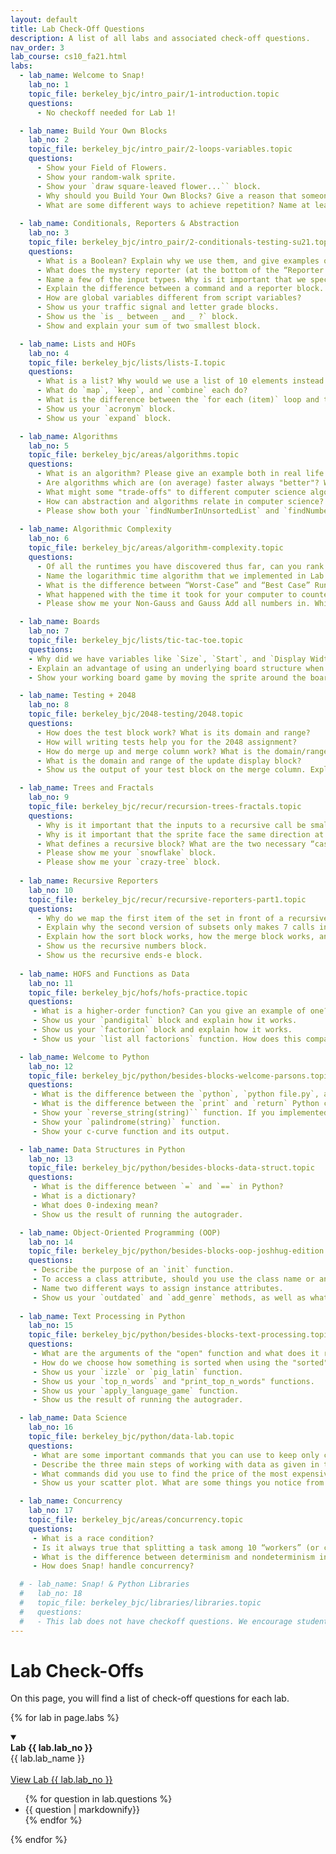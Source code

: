 ```yaml
---
layout: default
title: Lab Check-Off Questions
description: A list of all labs and associated check-off questions.
nav_order: 3
lab_course: cs10_fa21.html
labs:
  - lab_name: Welcome to Snap!
    lab_no: 1
    topic_file: berkeley_bjc/intro_pair/1-introduction.topic
    questions:
      - No checkoff needed for Lab 1!

  - lab_name: Build Your Own Blocks
    lab_no: 2
    topic_file: berkeley_bjc/intro_pair/2-loops-variables.topic
    questions:
      - Show your Field of Flowers.
      - Show your random-walk sprite.
      - Show your `draw square-leaved flower...`` block.
      - Why should you Build Your Own Blocks? Give a reason that someone may create a custom block.
      - What are some different ways to achieve repetition? Name at least 2.
      
  - lab_name: Conditionals, Reporters & Abstraction
    lab_no: 3
    topic_file: berkeley_bjc/intro_pair/2-conditionals-testing-su21.topic
    questions:
      - What is a Boolean? Explain why we use them, and give examples of functions that report a Boolean value.
      - What does the mystery reporter (at the bottom of the “Reporter Blocks” page) report when run with the inputs hello and 5?
      - Name a few of the input types. Why is it important that we specify input types?
      - Explain the difference between a command and a reporter block.
      - How are global variables different from script variables?
      - Show us your traffic signal and letter grade blocks.
      - Show us the `is _ between _ and _ ?` block.
      - Show and explain your sum of two smallest block.

  - lab_name: Lists and HOFs
    lab_no: 4
    topic_file: berkeley_bjc/lists/lists-I.topic
    questions:
      - What is a list? Why would we use a list of 10 elements instead of just making 10 variables?
      - What do `map`, `keep`, and `combine` each do?
      - What is the difference between the `for each (item)` loop and the `for (i)` loop we have used in previous labs?
      - Show us your `acronym` block.
      - Show us your `expand` block.

  - lab_name: Algorithms
    lab_no: 5
    topic_file: berkeley_bjc/areas/algorithms.topic
    questions:
      - What is an algorithm? Please give an example both in real life and from class.
      - Are algorithms which are (on average) faster always "better"? Why or why not?
      - What might some "trade-offs" to different computer science algorithms be?
      - How can abstraction and algorithms relate in computer science?
      - Please show both your `findNumberInUnsortedList` and `findNumberInSortedList` functions and describe the difference in the algorithms used.
  
  - lab_name: Algorithmic Complexity
    lab_no: 6
    topic_file: berkeley_bjc/areas/algorithm-complexity.topic
    questions:
      - Of all the runtimes you have discovered thus far, can you rank them from “fastest” to “slowest”? Why is runtime important for the programs that we create?
      - Name the logarithmic time algorithm that we implemented in Lab 5. Explain why this algorithm runs in logarithmic time.
      - What is the difference between “Worst-Case” and “Best Case” Runtimes when running the Are the numbers of (LIST) distinct block? Why?
      - What happened with the time it took for your computer to counter up the numbers between 1 and x when you started doubling the numbers? Tripling the numbers? What do you think would happen with the time I multiplied your top number by 8?
      - Please show me your Non-Gauss and Gauss Add all numbers in. Which was faster? Why?

  - lab_name: Boards
    lab_no: 7
    topic_file: berkeley_bjc/lists/tic-tac-toe.topic
    questions:
    - Why did we have variables like `Size`, `Start`, and `Display Width` when designing our board? What do they do?
    - Explain an advantage of using an underlying board structure when designing a game.
    - Show your working board game by moving the sprite around the board and clicking to place bugs.

  - lab_name: Testing + 2048
    lab_no: 8
    topic_file: berkeley_bjc/2048-testing/2048.topic
    questions:
      - How does the test block work? What is its domain and range?
      - How will writing tests help you for the 2048 assignment?
      - How do merge up and merge column work? What is the domain/range of each block?
      - What is the domain and range of the update display block?
      - Show us the output of your test block on the merge column. Explain why this output makes sense.

  - lab_name: Trees and Fractals
    lab_no: 9
    topic_file: berkeley_bjc/recur/recursion-trees-fractals.topic
    questions:
      - Why is it important that the inputs to a recursive call be smaller than the original inputs to the function?
      - Why is it important that the sprite face the same direction at the end of a recursive function as it faced initially?
      - What defines a recursive block? What are the two necessary “cases” that a recursive block must consider? Name and define them.
      - Please show me your `snowflake` block.
      - Please show me your `crazy-tree` block.
  
  - lab_name: Recursive Reporters
    lab_no: 10
    topic_file: berkeley_bjc/recur/recursive-reporters-part1.topic
    questions:
      - Why do we map the first item of the set in front of a recursive call of subsets over the rest of the list?
      - Explain why the second version of subsets only makes 7 calls instead of 64.
      - Explain how the sort block works, how the merge block works, and how they work together.
      - Show us the recursive numbers block.
      - Show us the recursive ends-e block.
  
  - lab_name: HOFS and Functions as Data
    lab_no: 11
    topic_file: berkeley_bjc/hofs/hofs-practice.topic
    questions:
     - What is a higher-order function? Can you give an example of one?
     - Show us your `pandigital` block and explain how it works.
     - Show us your `factorion` block and explain how it works.
     - Show us your `list all factorions` function. How does this compare to the `list all pandigital numbers` function?

  - lab_name: Welcome to Python
    lab_no: 12
    topic_file: berkeley_bjc/python/besides-blocks-welcome-parsons.topic
    questions:
     - What is the difference between the `python`, `python file.py`, and `python -i file.py` terminal commands?
     - What is the difference between the `print` and `return` Python commands?
     - Show your `reverse_string(string)`` function. If you implemented it iteratively, explain the recursive solution. If you implemented it recursively, explain the iterative solution.
     - Show your `palindrome(string)` function.
     - Show your c-curve function and its output.

  - lab_name: Data Structures in Python
    lab_no: 13
    topic_file: berkeley_bjc/python/besides-blocks-data-struct.topic
    questions:
     - What is the difference between `=` and `==` in Python?
     - What is a dictionary?
     - What does 0-indexing mean?
     - Show us the result of running the autograder.

  - lab_name: Object-Oriented Programming (OOP)
    lab_no: 14
    topic_file: berkeley_bjc/python/besides-blocks-oop-joshhug-edition.topic
    questions:
     - Describe the purpose of an `init` function.
     - To access a class attribute, should you use the class name or an instance name?
     - Name two different ways to assign instance attributes.
     - Show us your `outdated` and `add_genre` methods, as well as what the autograder outputs.
  
  - lab_name: Text Processing in Python
    lab_no: 15
    topic_file: berkeley_bjc/python/besides-blocks-text-processing.topic
    questions:
     - What are the arguments of the "open" function and what does it return?
     - How do we choose how something is sorted when using the "sorted" function in Python?
     - Show us your `izzle` or `pig_latin` function.
     - Show us your `top_n_words` and "print_top_n_words" functions.
     - Show us your `apply_language_game` function.
     - Show us the result of running the autograder.

  - lab_name: Data Science
    lab_no: 16
    topic_file: berkeley_bjc/python/data-lab.topic
    questions:
     - What are some important commands that you can use to keep only certain rows in a table?
     - Describe the three main steps of working with data as given in this lab.
     - What commands did you use to find the price of the most expensive listing in San Francisco?
     - Show us your scatter plot. What are some things you notice from this plot?

  - lab_name: Concurrency
    lab_no: 17
    topic_file: berkeley_bjc/areas/concurrency.topic
    questions:
     - What is a race condition?
     - Is it always true that splitting a task among 10 “workers” (or cores) is better than splitting it among 5 “workers” (or cores)?
     - What is the difference between determinism and nondeterminism in the context of concurrency?
     - How does Snap! handle concurrency?

  # - lab_name: Snap! & Python Libraries
  #   lab_no: 18
  #   topic_file: berkeley_bjc/libraries/libraries.topic
  #   questions:
  #   - This lab does not have checkoff questions. We encourage students to go through the assignment at their leisure if they're interested.
---
```

# Lab Check-Offs

On this page, you will find a list of check-off questions for each lab.

{% for lab in page.labs %}
<details open>
  <a name="lab-{{ lab.lab_no }}"></a>
  <summary>
    <div class="label label-lab"><strong>Lab {{ lab.lab_no }}</strong></div>
    {{ lab.lab_name }}
  </summary>
  <br>
  <a href="https://cs10.org/bjc-r/topic/topic.html?topic={{ lab.topic_file |urlencode }}&course={{ page.course }}&novideo&noreading&noassignment" target="_bank">
  View Lab {{ lab.lab_no }}
  </a>
  <ul>
    {% for question in lab.questions %}
      <li>{{ question | markdownify}}</li>
    {% endfor %}
  </ul>
</details>
{% endfor %}

<!--


-   - lab_name: Concurrency
    lab_no: 17
    topic_file: berkeley_bjc/areas/concurrency.topic
    questions:
    - What is a race condition?
    - Is it always true that splitting a task among 10 “workers” (or cores) is better than splitting it among 5 “workers” (or cores)?
    - What is the difference between determinism and nondeterminism in the context of concurrency?
    - How does Snap! handle concurrency?

  
  

  -
 
  
 
 
  


**Lab 12**{: .label .label-lab }[Welcome to Python!](https://beautyjoy.github.io/bjc-r/topic/topic.html?topic=berkeley_bjc/python/besides-blocks-welcome-parsons.topic&course=cs10_fa21.html&novideo&noreading&noassignment)
- What is the difference between the "python", "python file.py", and "python -i file.py" terminal commands?
- What is the difference between the "print" and "return" python commands?
- Show your "reverse_string(string)" function. If you did it iteratively, explain the recursive solution. If you did it recursively, explain the iterative solution.
- Show your "palindrome(string)" function.
- Show your c-curve function and its output.

**Lab 13**{: .label .label-lab }[Data Structures in Python](https://beautyjoy.github.io/bjc-r/topic/topic.html?topic=berkeley_bjc/python/besides-blocks-data-struct.topic&course=cs10_fa21.html&novideo&noreading&noassignment)
- What is the difference between = and == in python?
- Show us the result of running the autograder.
- What is a dictionary?
- What does 0-indexing mean?

**Lab 14**{: .label .label-lab }[Object-Oriented Programming](https://beautyjoy.github.io/bjc-r/topic/topic.html?topic=berkeley_bjc/python/besides-blocks-oop-joshhug-edition.topic&course=cs10_fa21.html&novideo&noreading&noassignment)
- Describe the purpose of an "init" function.
- To access a class attribute, should you use the class name or an instance name?
- Name two different ways to assign instance attributes.
- Show us your "outdated" and "add_genre" methods.
- Show us your completed MemePage and Member classes.

**Lab 15**{: .label .label-lab }[Text Processing in Python](https://beautyjoy.github.io/bjc-r/topic/topic.html?topic=berkeley_bjc/python/besides-blocks-text-processing.topic&course=cs10_fa21.html&novideo&noreading&noassignment)
- What are the arguments of the "open" function and what does it return?
- Show us your "izzle" function.
- How do we choose how something is sorted when using the "sorted" function in Python?
- Show us your "top_n_words" and "print_top_n_words" functions.
- Show us your "apply_language_game" function.

**Lab 16**{: .label .label-lab }[Data Science](https://beautyjoy.github.io/bjc-r/topic/topic.html?topic=berkeley_bjc/python/data-lab.topic&course=cs10_fa21.html&novideo&noreading&noassignment)
- What are some important commands that you can use to keep only certain rows in a table?
- Describe the three main steps of working with data as per this lab.
- What commands did you use to find the price of the most expensive listing in San Francisco?
- Show us your scatter plot.What are some things you notice from this plot?

**Lab 17**{: .label .label-lab }[Concurrency](https://beautyjoy.github.io/bjc-r/topic/topic.html?topic=berkeley_bjc/areas/concurrency.topic&course=cs10_fa21.html&novideo&noreading&noassignment)
- What is a race condition?
- Is it always true that splitting a task among 10 “workers” is better than splitting it among 5 “workers”?
- What is the difference between determinism and nondeterminism, in the context of concurrency?
- How does Snap! handle concurrency?

**Lab 18**{: .label .label-lab }[Debugging in OOP](https://beautyjoy.github.io/bjc-r/topic/topic.html?topic=berkeley_bjc/python/oop-debugging.topic&course=cs10_fa21.html&novideo&noreading&noassignment)
- Show us the result of running the docstring under the Account class in your terminal.
- Show us the result of running the docstring under each QuidditchPlayer subclass in your terminal.
- What is some information the terminal gives you when there's an error in your code? -->
